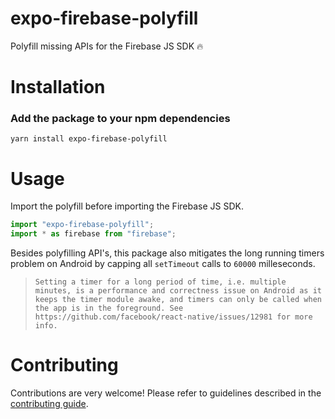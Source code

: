 # expo-firebase-polyfill

Polyfill missing APIs for the Firebase JS SDK 🔥

# Installation

### Add the package to your npm dependencies

```
yarn install expo-firebase-polyfill
```

# Usage

Import the polyfill before importing the Firebase JS SDK.

```js
import "expo-firebase-polyfill";
import * as firebase from "firebase";
```

Besides polyfilling API's, this package also mitigates the long running timers problem on Android by capping all `setTimeout` calls to `60000` milleseconds.

> ```
> Setting a timer for a long period of time, i.e. multiple minutes, is a performance and correctness issue on Android as it keeps the timer module awake, and timers can only be called when the app is in the foreground. See https://github.com/facebook/react-native/issues/12981 for more info.
> ```


# Contributing

Contributions are very welcome! Please refer to guidelines described in the [contributing guide]( https://github.com/expo/expo#contributing).
